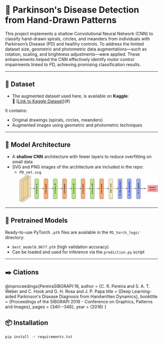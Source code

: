 # 🧠 Parkinson's Disease Detection from Hand-Drawn Patterns

This project implements a shallow Convolutional Neural Network (CNN) to classify hand-drawn spirals, circles, and meanders from individuals with Parkinson’s Disease (PD) and healthy controls. To address the limited dataset size, geometric and photometric data augmentations—such as rotation, scaling, and brightness adjustments—were applied. These enhancements helped the CNN effectively identify motor control impairments linked to PD, achieving promising classification results.

---

## 📁 Dataset

- The augmented dataset used here, is available on **Kaggle**:  
  🔗 [[Link to Kaggle Dataset](https://www.kaggle.com/datasets/sagnikkayalcse52/handpd-augmented-data)](#) 

It contains:
- Original drawings (spirals, circles, meanders)
- Augmented images using geometric and photometric techniques

---

## 🧐 Model Architecture

- A **shallow CNN** architecture with fewer layers to reduce overfitting on small data
- SVG and PNG images of the architecture are included in the repo:
  - `PD_net.svg`
![Model Architecture](PD_net.svg)


---

## 🧪 Pretrained Models

Ready-to-use PyTorch `.pth` files are available in the `PD_torch_logs/` directory:
- `best_model0.9677.pth` (high validation accuracy)
- Can be loaded and used for inference via the `prediction.py` script

---

## ✒️ Ciations

@inproceedings{PereiraSIBGRAPI:16,
author = {C. R. Pereira and S. A. T. Weber and C. Hook and G. H. Rosa and J. P. Papa
title = {Deep Learning-aided Parkinson's Disease Diagnosis from Handwritten Dynamics},
booktitle = {Proceedings of the SIBGRAPI 2016 - Conference on Graphics, Patterns and Images},
pages = {340--346},
year = {2016}
}

## 📦 Installation

```bash
pip install -r requirements.txt
